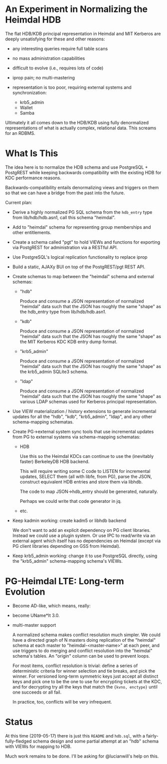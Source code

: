 An Experiment in Normalizing the Heimdal HDB
============================================

The flat HDB/KDB principal representation in Heimdal and MIT Kerberos
are deeply unsatisfying for these and other reasons:

 - any interesting queries require full table scans

 - no mass administration capabilities

 - difficult to evolve (i.e., requires lots of code)

 - iprop pain; no multi-mastering

 - representation is too poor, requiring external systems and
   synchronization:

    - krb5\_admin
    - Wallet
    - Samba

Ultimately it all comes down to the HDB/KDB using fully denormalized
representations of what is actually complex, relational data.  This
screams for an RDBMS.

What Is This
============

The idea here is to normalize the HDB schema and use PostgreSQL +
PostgREST while keeping backwards compatibility with the existing HDB
for KDC performance reasons.

Backwards-compatibility entails denormalizing views and triggers on them so
that we can have a bridge from the past into the future.

Current plan:

 - Derive a highly normalized PG SQL schema from the `hdb_entry` type from
   lib/hdb/hdb.asn1, call this schema "heimdal".

 - Add to "heimdal" schema for representing group memberships and other
   entitlements.

 - Create a schema called "pgt" to hold VIEWs and functions for
   exporting via PostgREST for administration via a RESTful API.

 - Use PostgreSQL's logical replication functionality to replace iprop

 - Build a static, AJAXy BUI on top of the PostgREST/pgt REST API.

 - Create schemas to map between the "heimdal" schema and external
   schemas:

    - "hdb"

      Produce and consume a JSON representation of normalized "heimdal"
      data such that the JSON has roughly the same "shape" as the
      hdb_entry type from lib/hdb/hdb.asn1.

    - "kdb"

      Produce and consume a JSON representation of normalized "heimdal"
      data such that the JSON has roughly the same "shape" as the
      MIT Kerberos KDC KDB entry dump format.

    - "krb5\_admin"

      Produce and consume a JSON representation of normalized "heimdal"
      data such that the JSON has roughly the same "shape" as the
      krb5_admin SQLite3 schema.

    - "ldap"

      Produce and consume a JSON representation of normalized "heimdal"
      data such that the JSON has roughly the same "shape" as various
      LDAP schemas used for Kerberos principal representation.

 - Use VIEW materialization / history extensions to generate incremental
   updates for all the "hdb", "kdb", "krb5\_admin", "ldap", and any other
   schema-mapping schematas.

 - Create PG-\>external system sync tools that use incremental updates
   from PG to external systems via schema-mapping schematas:

    - HDB

      Use this so the Heimdal KDCs can continue to use the (inevitably
      faster) BerkeleyDB HDB backend.

      This will require writing some C code to LISTEN for incremental
      updates, SELECT them (all with libfe, from PG), parse the JSON,
      construct equivalent HDB entries and store them via libhdb.

      The code to map JSON->hdb_entry should be generated, naturally.

      Perhaps we could write that code generator in jq.

    - etc.

 - Keep kadmin working: create kadm5 or libhdb backend

   We don't want to add an explicit dependency on PG client libraries.
   Instead we could use a plugin system.  Or use IPC to read/write via
   an external agent which itself has no dependencies on Heimdal (except
   via PG client libraries depending on GSS from Heimdal).

 - Keep krb5\_admin working: change it to use PostgreSQL directly, using
   the "krb5\_admin" schema-mapping schema's VIEWs.


PG-Heimdal LTE: Long-term Evolution
===================================

 - Become AD-like, which means, really:

 - become UName\*It 3.0.

 - multi-master support

   A normalized schema makes conflict resolution much simpler.  We could
   have a directed graph of N masters doing replication of the "heimdal"
   schema at each master to "heimdal-\<master-name\>" at each peer, and
   use triggers to do merging and conflict resolution into the "heimdal"
   schema's tables.  An "origin" column can be used to prevent loops.

   For most items, conflict resolution is trivial: define a series of
   deterministic criteria for winner selection and tie breaks, and pick
   the winner.  For versioned long-term symmetric keys just accept all
   distinct keys and pick one to be the one to use for encrypting
   tickets at the KDC, and for decrypting try all the keys that match
   the `{kvno, enctype}` until one succeeds or all fail.

   In practice, too, conflicts will be very infrequent.

Status
======

At this time (2019-05-17) there is just this `README` and `hdb.sql`,
with a fairly-fully-fledged schema design and some partial attempt at an
"hdb" schema with VIEWs for mapping to HDB.

Much work remains to be done.  I'll be asking for @lucianwill's help on
this.
